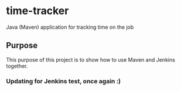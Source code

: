 # time-tracker
Java (Maven) application for tracking time on the job

## Purpose

This purpose of this project is to show how to use Maven and Jenkins together.

### Updating for Jenkins test, once again :) 
